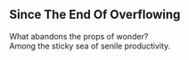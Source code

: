 Since The End Of Overflowing
----------------------------
What abandons the props of wonder?  
Among the sticky sea of senile productivity.  
